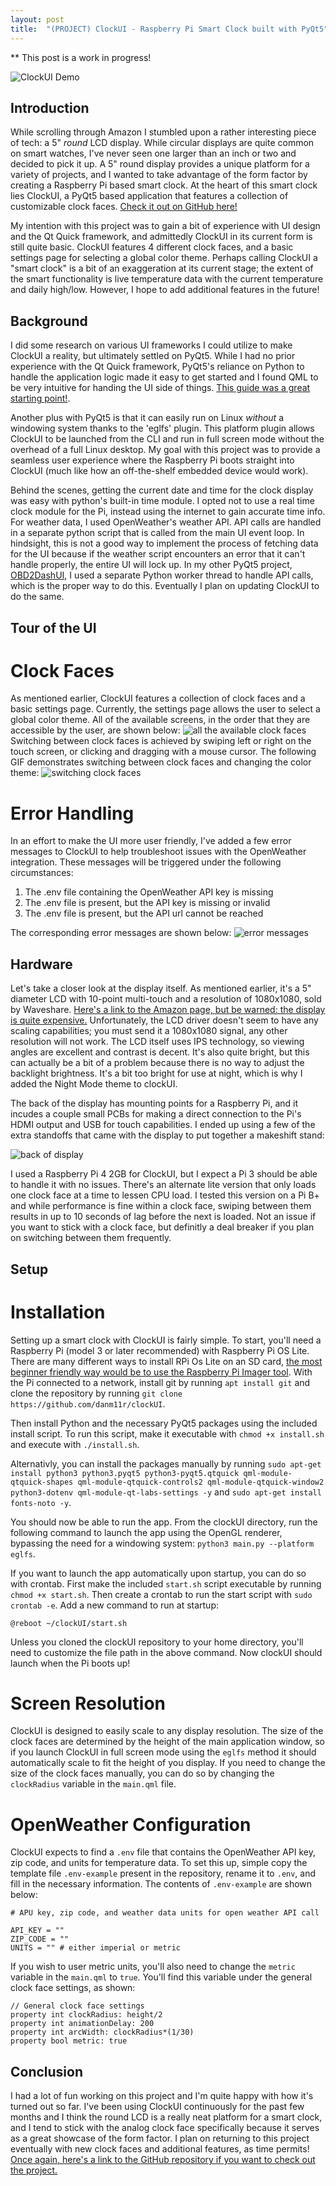 ```yaml
---
layout: post
title:  "(PROJECT) ClockUI - Raspberry Pi Smart Clock built with PyQt5"
---
```


** This post is a work in progress!

![ClockUI Demo](/assets/clockUI/clockdemo_scrubbed.png)

## Introduction

While scrolling through Amazon I stumbled upon a rather interesting piece of tech: a 5" *round* LCD display. While circular displays are quite common on smart watches, I've never seen one larger than an inch or two and decided to pick it up. A 5" round display provides a unique platform for a variety of projects, and I wanted to take advantage of the form factor by creating a Raspberry Pi based smart clock. At the heart of this smart clock lies ClockUI, a PyQt5 based application that features a collection of customizable clock faces. [Check it out on GitHub here!](https://github.com/danm11r/clockUI)

My intention with this project was to gain a bit of experience with UI design and the Qt Quick framework, and admittedly ClockUI in its current form is still quite basic. ClockUI features 4 different clock faces, and a basic settings page for selecting a global color theme. Perhaps calling ClockUI a "smart clock" is a bit of an exaggeration at its current stage; the extent of the smart functionality is live temperature data with the current temperature and daily high/low. However, I hope to add additional features in the future!

## Background

I did some research on various UI frameworks I could utilize to make ClockUI a reality, but ultimately settled on PyQt5. While I had no prior experience with the Qt Quick framework, PyQt5's reliance on Python to handle the application logic made it easy to get started and I found QML to be very intuitive for handing the UI side of things. [This guide was a great starting point!](https://www.pythonguis.com/tutorials/qml-qtquick-python-application/). 

Another plus with PyQt5 is that it can easily run on Linux *without* a windowing system thanks to the 'eglfs' plugin. This platform plugin allows ClockUI to be launched from the CLI and run in full screen mode without the overhead of a full Linux desktop. My goal with this project was to provide a seamless user experience where the Raspberry Pi boots straight into ClockUI (much like how an off-the-shelf embedded device would work).

Behind the scenes, getting the current date and time for the clock display was easy with python's built-in time module. I opted not to use a real time clock module for the Pi, instead using the internet to gain accurate time info. For weather data, I used OpenWeather's weather API. API calls are handled in a separate python script that is called from the main UI event loop. In hindsight, this is not a good way to implement the process of fetching data for the UI because if the weather script encounters an error that it can't handle properly, the entire UI will lock up. In my other PyQt5 project, [OBD2DashUI](https://github.com/danm11r/OBD2dashUI), I used a separate Python worker thread to handle API calls, which is the proper way to do this. Eventually I plan on updating ClockUI to do the same. 

## Tour of the UI
# Clock Faces
As mentioned earlier, ClockUI features a collection of clock faces and a basic settings page. Currently, the settings page allows the user to select a global color theme. All of the available screens, in the order that they are accessible by the user, are shown below:
![all the available clock faces](/assets/clockUI/all_clock_faces.png)
Switching between clock faces is achieved by swiping left or right on the touch screen, or clicking and dragging with a mouse cursor. The following GIF demonstrates switching between clock faces and changing the color theme:
![switching clock faces](/assets/clockUI/clockdemo2.gif)

# Error Handling

In an effort to make the UI more user friendly, I've added a few error messages to ClockUI to help troubleshoot issues with the OpenWeather integration. These messages will be triggered under the following circumstances:
1. The .env file containing the OpenWeather API key is missing
2. The .env file is present, but the API key is missing or invalid
3. The .env file is present, but the API url cannot be reached

The corresponding error messages are shown below:
![error messages](/assets/clockUI/error.png)

## Hardware

Let's take a closer look at the display itself. As mentioned earlier, it's a 5" diameter LCD with 10-point multi-touch and a resolution of 1080x1080, sold by Waveshare. [Here's a link to the Amazon page, but be warned: the display is quite expensive.](https://www.amazon.com/waveshare-Resolution-10-Point-Compatible-Raspberry/dp/B0C14CZ2GG/?_encoding=UTF8&pd_rd_w=yJFfY&content-id=amzn1.sym.eb12963a-1824-4e85-bbd8-e45801545a5c%3Aamzn1.symc.ee4c414f-039b-458d-a009-4479557ca47b&pf_rd_p=eb12963a-1824-4e85-bbd8-e45801545a5c&pf_rd_r=78XRT5KRJ3X9HBT7SW7G&pd_rd_wg=5wilI&pd_rd_r=8587b713-7f51-4ea9-8378-d0e56e36fa4f&ref_=pd_hp_d_btf_ci_mcx_mr_hp_d#customerReviews) Unfortunately, the LCD driver doesn't seem to have any scaling capabilities; you must send it a 1080x1080 signal, any other resolution will not work. The LCD itself uses IPS technology, so viewing angles are excellent and contrast is decent. It's also quite bright, but this can actually be a bit of a problem because there is no way to adjust the backlight brightness. It's a bit too bright for use at night, which is why I added the Night Mode theme to clockUI. 

The back of the display has mounting points for a Raspberry Pi, and it incudes a couple small PCBs for making a direct connection to the Pi's HDMI output and USB for touch capabilities. I ended up using a few of the extra standoffs that came with the display to put together a makeshift stand: 

![back of display](/assets/clockUI/back_scrubbed.png)

I used a Raspberry Pi 4 2GB for ClockUI, but I expect a Pi 3 should be able to handle it with no issues. There's an alternate lite version that only loads one clock face at a time to lessen CPU load. I tested this version on a Pi B+ and while performance is fine within a clock face, swiping between them results in up to 10 seconds of lag before the next is loaded. Not an issue if you want to stick with a clock face, but definitly a deal breaker if you plan on switching between them frequently. 

## Setup

# Installation
Setting up a smart clock with ClockUI is fairly simple. To start, you'll need a Raspberry Pi (model 3 or later recommended) with Raspberry Pi OS Lite. There are many different ways to install RPi Os Lite on an SD card, [the most beginner friendly way would be to use the Raspberry Pi Imager tool](https://www.raspberrypi.com/software/). With the Pi connected to a network, install git by running `apt install git` and clone the repository by running `git clone https://github.com/danm11r/clockUI`. 

Then install Python and the necessary PyQt5 packages using the included install script. To run this script, make it executable with `chmod +x install.sh` and execute with `./install.sh`. 

Alternativly, you can install the packages manually by running `sudo apt-get install python3 python3.pyqt5 python3-pyqt5.qtquick qml-module-qtquick-shapes qml-module-qtquick-controls2 qml-module-qtquick-window2 python3-dotenv qml-module-qt-labs-settings -y` and `sudo apt-get install fonts-noto -y`.

You should now be able to run the app. From the clockUI directory, run the following command to launch the app using the OpenGL renderer, bypassing the need for a windowing system: `python3 main.py --platform eglfs`. 

If you want to launch the app automatically upon startup, you can do so with crontab. First make the included `start.sh` script executable by running `chmod +x start.sh`. Then create a crontab to run the start script with `sudo crontab -e`. Add a new command to run at startup:

    @reboot ~/clockUI/start.sh

Unless you cloned the clockUI repository to your home directory, you'll need to customize the file path in the above command. Now clockUI should launch when the Pi boots up!

# Screen Resolution
ClockUI is designed to easily scale to any display resolution. The size of the clock faces are determined by the height of the main application window, so if you launch ClockUI in full screen mode using the `eglfs` method it should automatically scale to fit the height of you display. If you need to change the size of the clock faces manually, you can do so by changing the `clockRadius` variable in the `main.qml` file. 

# OpenWeather Configuration
ClockUI expects to find a `.env` file that contains the OpenWeather API key, zip code, and units for temperature data. To set this up, simple copy the template file `.env-example` present in the repository, rename it to `.env`, and fill in the necessary information. The contents of `.env-example` are shown below:

    # APU key, zip code, and weather data units for open weather API call

    API_KEY = ""
    ZIP_CODE = ""
    UNITS = "" # either imperial or metric

If you wish to user metric units, you'll also need to change the `metric` variable in the `main.qml` to `true`. You'll find this variable under the general clock face settings, as shown:

    // General clock face settings
    property int clockRadius: height/2
    property int animationDelay: 200
    property int arcWidth: clockRadius*(1/30)
    property bool metric: true

## Conclusion

I had a lot of fun working on this project and I'm quite happy with how it's turned out so far. I've been using ClockUI continuously for the past few months and I think the round LCD is a really neat platform for a smart clock, and I tend to stick with the analog clock face specifically because it serves as a great showcase of the form factor. I plan on returning to this project eventually with new clock faces and additional features, as time permits! [Once again, here's a link to the GitHub repository if you want to check out the project.](https://github.com/danm11r/clockUI)
